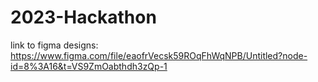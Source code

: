 # 2023-Hackathon

link to figma designs: https://www.figma.com/file/eaofrVecsk59ROqFhWqNPB/Untitled?node-id=8%3A16&t=VS9ZmOabthdh3zQp-1
